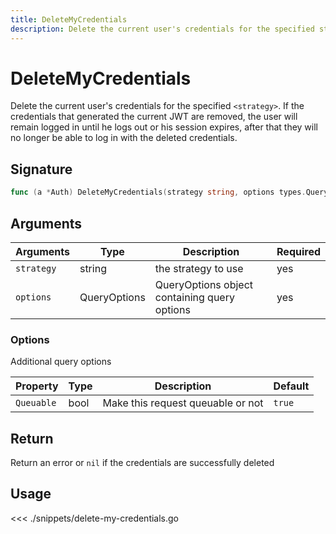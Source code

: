 ```yaml
---
title: DeleteMyCredentials
description: Delete the current user's credentials for the specified strategy
---
```


# DeleteMyCredentials

Delete the current user's credentials for the specified `<strategy>`. If the credentials that generated the current JWT are removed, the user will remain logged in until he logs out or his session expires, after that they will no longer be able to log in with the deleted credentials.

## Signature

```go
func (a *Auth) DeleteMyCredentials(strategy string, options types.QueryOptions) error
```

## Arguments

| Arguments  | Type         | Description                                  | Required |
| ---------- | ------------ | -------------------------------------------- | -------- |
| `strategy` | string       | the strategy to use                          | yes      |
| `options`  | QueryOptions | QueryOptions object containing query options | yes      |

### **Options**

Additional query options

| Property   | Type | Description                       | Default |
| ---------- | ---- | --------------------------------- | ------- |
| `Queuable` | bool | Make this request queuable or not | `true`  |

## Return

Return an error or `nil` if the credentials are successfully deleted

## Usage

<<< ./snippets/delete-my-credentials.go

